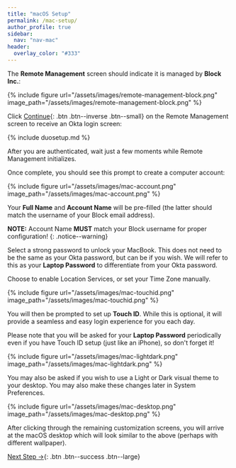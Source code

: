 ```yaml
---
title: "macOS Setup"
permalink: /mac-setup/
author_profile: true
sidebar:
  nav: "nav-mac"
header:
  overlay_color: "#333"
---
```


The __Remote Management__ screen should indicate it is managed by __Block Inc.__:

{% include figure url="/assets/images/remote-management-block.png" image_path="/assets/images/remote-management-block.png" %}

Click [Continue](){: .btn .btn--inverse .btn--small} on the Remote Management screen to receive an Okta login screen:

{% include duosetup.md %}

After you are authenticated, wait just a few moments while Remote Management initializes.

Once complete, you should see this prompt to create a computer account:

{% include figure url="/assets/images/mac-account.png" image_path="/assets/images/mac-account.png" %}

Your __Full Name__ and __Account Name__ will be pre-filled (the latter should match the username of your Block email address).

__NOTE:__ Account Name __MUST__ match your Block username for proper configuration!
{: .notice--warning}

Select a strong password to unlock your MacBook. This does not need to be the same as your Okta password, but can be if you wish. We will refer to this as your __Laptop Password__ to differentiate from your Okta password.

Choose to enable Location Services, or set your Time Zone manually.

{% include figure url="/assets/images/mac-touchid.png" image_path="/assets/images/mac-touchid.png" %}

You will then be prompted to set up __Touch ID__. While this is optional, it will provide a seamless and easy login experience for you each day.

Please note that you will be asked for your __Laptop Password__ periodically even if you have Touch ID setup (just like an iPhone), so don't forget it!

{% include figure url="/assets/images/mac-lightdark.png" image_path="/assets/images/mac-lightdark.png" %}

You may also be asked if you wish to use a Light or Dark visual theme to your desktop. You may also make these changes later in System Preferences.

{% include figure url="/assets/images/mac-desktop.png" image_path="/assets/images/mac-desktop.png"  %}

After clicking through the remaining customization screens, you will arrive at the macOS desktop which will look similar to the above (perhaps with different wallpaper).

[Next Step &rarr;](/mac-installs){: .btn .btn--success .btn--large}
